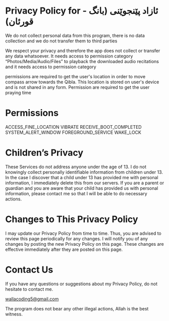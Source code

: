 # Privacy Policy for ئازاد پێنجوێنی (بانگ - قورئان)

We do not collect personal data from this program, there is no data collection and we do not transfer them to third parties

We respect your privacy and therefore the app does not collect or transfer any data whatsoever. It needs access to permission category “Photos/Media/Audio/Files” to playback the downloaded audio recitations and it needs access to permission category

permissions are required to get the user's location in order to move compass arrow towards the Qibla. This location is stored on user's device and is not shared in any form. Permission are required to get the user praying time

# Permissions

ACCESS_FINE_LOCATION
VIBRATE
RECEIVE_BOOT_COMPLETED
SYSTEM_ALERT_WINDOW
FOREGROUND_SERVICE
WAKE_LOCK

# Children’s Privacy

These Services do not address anyone under the age of 13. I do not knowingly collect personally identifiable information from children under 13. In the case I discover that a child under 13 has provided me with personal information, I immediately delete this from our servers. If you are a parent or guardian and you are aware that your child has provided us with personal information, please contact me so that I will be able to do necessary actions.

# Changes to This Privacy Policy

I may update our Privacy Policy from time to time. Thus, you are advised to review this page periodically for any changes. I will notify you of any changes by posting the new Privacy Policy on this page. These changes are effective immediately after they are posted on this page.

# Contact Us

If you have any questions or suggestions about my Privacy Policy, do not hesitate to contact me.

wallacoding5@gmail.com

The program does not bear any other illegal actions, Allah is the best witness.
